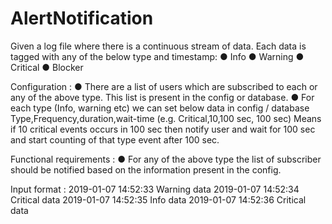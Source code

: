 # AlertNotification

Given a log file where there is a continuous stream of data. Each data is tagged with any of the
below type and timestamp:
● Info
● Warning
● Critical
● Blocker

Configuration :
● There are a list of users which are subscribed to each or any of the above type. This list
is present in the config or database.
● For each type (Info, warning etc) we can set below data in config / database
Type,Frequency,duration,wait-time (e.g. Critical,10,100 sec, 100 sec)
Means if 10 critical events occurs in 100 sec then notify user and wait for 100 sec
and start counting of that type event after 100 sec.

Functional requirements :
● For any of the above type the list of subscriber should be notified based on the
information present in the config.

Input format :
2019-01-07 14:52:33 Warning data
2019-01-07 14:52:34 Critical data
2019-01-07 14:52:35 Info data
2019-01-07 14:52:36 Critical data
